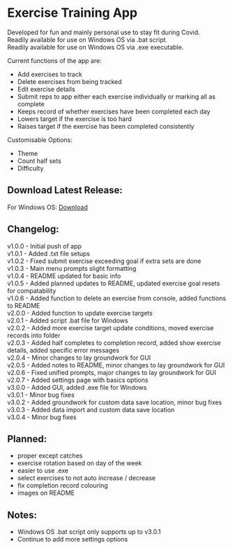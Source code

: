 # Exercise Training App
Developed for fun and mainly personal use to stay fit during Covid.  
Readily available for use on Windows OS via .bat script.  
Readily available for use on Windows OS via .exe executable.  
  
Current functions of the app are:  
- Add exercises to track  
- Delete exercises from being tracked  
- Edit exercise details  
- Submit reps to app either each exercise individually or marking all as complete  
- Keeps record of whether exercises have been completed each day  
- Lowers target if the exercise is too hard  
- Raises target if the exercise has been completed consistently  
  
Customisable Options:  
- Theme  
- Count half sets  
- Difficulty  
## Download Latest Release:
For Windows OS: [Download](https://github.com/Na7Kwan/exercise-training-app/releases/latest)
## Changelog:
v1.0.0 - Initial push of app  
v1.0.1 - Added .txt file setups  
v1.0.2 - Fixed submit exercise exceeding goal if extra sets are done  
v1.0.3 - Main menu prompts slight formatting  
v1.0.4 - README updated for basic info  
v1.0.5 - Added planned updates to README, updated exercise goal resets for compatability  
v1.0.6 - Added function to delete an exercise from console, added functions to README  
v2.0.0 - Added function to update exercise targets  
v2.0.1 - Added script .bat file for Windows  
v2.0.2 - Added more exercise target update conditions, moved exercise records into folder  
v2.0.3 - Added half completes to completion record, added show exercise details, added specific error messages  
v2.0.4 - Minor changes to lay groundwork for GUI  
v2.0.5 - Added notes to README, minor changes to lay groundwork for GUI  
v2.0.6 - Fixed unified prompts, major changes to lay groundwork for GUI  
v2.0.7 - Added settings page with basics options  
v3.0.0 - Added GUI, added .exe file for Windows  
v3.0.1 - Minor bug fixes  
v3.0.2 - Added groundwork for custom data save location, minor bug fixes  
v3.0.3 - Added data import and custom data save location  
v3.0.4 - Minor bug fixes
## Planned:
- proper except catches  
- exercise rotation based on day of the week  
- easier to use .exe  
- select exercises to not auto increase / decrease  
- fix completion record colouring  
- images on README  
## Notes:
- Windows OS .bat script only supports up to v3.0.1  
- Continue to add more settings options  